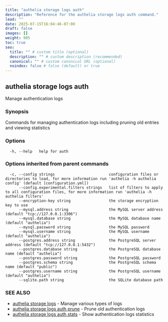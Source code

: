 ```yaml
---
title: "authelia storage logs auth"
description: "Reference for the authelia storage logs auth command."
lead: ""
date: 2025-07-15T16:04:46-07:00
draft: false
images: []
weight: 905
toc: true
seo:
  title: "" # custom title (optional)
  description: "" # custom description (recommended)
  canonical: "" # custom canonical URL (optional)
  noindex: false # false (default) or true
---
```


## authelia storage logs auth

Manage authentication logs

### Synopsis

Commands for managing authentication logs including pruning old entries and viewing statistics

### Options

```
  -h, --help   help for auth
```

### Options inherited from parent commands

```
  -c, --config strings                        configuration files or directories to load, for more information run 'authelia -h authelia config' (default [configuration.yml])
      --config.experimental.filters strings   list of filters to apply to all configuration files, for more information run 'authelia -h authelia filters'
      --encryption-key string                 the storage encryption key to use
      --mysql.address string                  the MySQL server address (default "tcp://127.0.0.1:3306")
      --mysql.database string                 the MySQL database name (default "authelia")
      --mysql.password string                 the MySQL password
      --mysql.username string                 the MySQL username (default "authelia")
      --postgres.address string               the PostgreSQL server address (default "tcp://127.0.0.1:5432")
      --postgres.database string              the PostgreSQL database name (default "authelia")
      --postgres.password string              the PostgreSQL password
      --postgres.schema string                the PostgreSQL schema name (default "public")
      --postgres.username string              the PostgreSQL username (default "authelia")
      --sqlite.path string                    the SQLite database path
```

### SEE ALSO

* [authelia storage logs](authelia_storage_logs.md)	 - Manage various types of logs
* [authelia storage logs auth prune](authelia_storage_logs_auth_prune.md)	 - Prune old authentication logs
* [authelia storage logs auth stats](authelia_storage_logs_auth_stats.md)	 - Show authentication logs statistics

